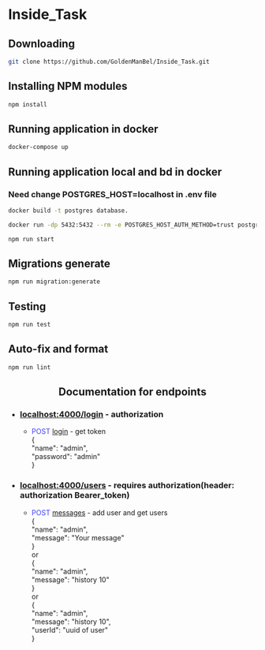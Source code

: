 # Inside_Task

## Downloading

```bash
git clone https://github.com/GoldenManBel/Inside_Task.git
```

## Installing NPM modules

```bash
npm install
```

## Running application in docker

```bash
docker-compose up
```
## Running application local and bd in docker
### Need change POSTGRES_HOST=localhost in .env file
```bash
docker build -t postgres database. 
```
```bash
docker run -dp 5432:5432 --rm -e POSTGRES_HOST_AUTH_METHOD=trust postgres
```
```bash
npm run start
```

## Migrations generate

```bash
npm run migration:generate
```

## Testing

```bash
npm run test
```

## Auto-fix and format

```bash
npm run lint
```

<p>
  <h2 align="center">Documentation for endpoints</h2>
  <ul>
    <li><h3><u>localhost:4000/login</u> - authorization</h3> 
      <ul>
        <li><font color="4040ff">POST</font> <u>login</u> - get token <br> { <br> "name": "admin", <br> "password": "admin" <br> } </li> 
      </ul>
    </li>
    <li><h3><u>localhost:4000/users</u> - requires authorization(header: authorization Bearer_token)</h3> 
      <ul>
        <li><font color="4040ff">POST</font> <u>messages</u> - add user and get users  <br> { <br> "name": "admin", <br> "message": "Your message" <br> } <br> or <br> { <br> "name": "admin", <br> "message": "history 10" <br> } <br> or <br> { <br> "name": "admin", <br> "message": "history 10", <br> "userId": "uuid of user" <br> } </li> 
      </ul>
    </li>
</ul>
</p>
